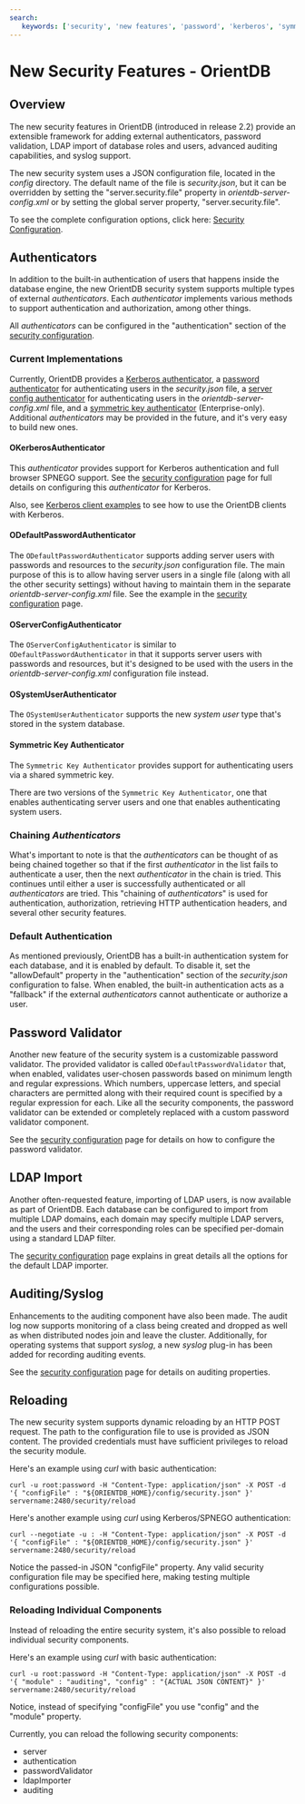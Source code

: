 ```yaml
---
search:
   keywords: ['security', 'new features', 'password', 'kerberos', 'symmetric', 'authentication']
---
```


# New Security Features - OrientDB

## Overview
The new security features in OrientDB (introduced in release 2.2) provide an extensible framework for adding external authenticators, password validation, LDAP import of database roles and users, advanced auditing capabilities, and syslog support.

The new security system uses a JSON configuration file, located in the *config* directory.  The default name of the file is *security.json*, but it can be overridden by setting the "server.security.file" property in *orientdb-server-config.xml* or by setting the global server property, "server.security.file".

To see the complete configuration options, click here: [Security Configuration](Security-Config.md).


## Authenticators
In addition to the built-in authentication of users that happens inside the database engine, the new OrientDB security system supports multiple types of external *authenticators*.  Each *authenticator* implements various methods to support authentication and authorization, among other things.  

All *authenticators* can be configured in the "authentication" section of the [security configuration](Security-Config.md).


### Current Implementations
Currently, OrientDB provides a [Kerberos authenticator](#okerberosauthenticator), a [password authenticator](#odefaultpasswordauthenticator) for authenticating users in the *security.json* file, a [server config authenticator](#oserverconfigauthenticator) for authenticating users in the *orientdb-server-config.xml* file, and a [symmetric key authenticator](#symmetric-key-authenticator) (Enterprise-only).  Additional *authenticators* may be provided in the future, and it's very easy to build new ones.

#### OKerberosAuthenticator
This *authenticator* provides support for Kerberos authentication and full browser SPNEGO support.  See the [security configuration](Security-Config.md) page for full details on configuring this *authenticator* for Kerberos.

Also, see [Kerberos client examples](Security-Kerberos-Client-Examples.md) to see how to use the OrientDB clients with Kerberos.

#### ODefaultPasswordAuthenticator
The `ODefaultPasswordAuthenticator` supports adding server users with passwords and resources to the *security.json* configuration file.  The main purpose of this is to allow having server users in a single file (along with all the other security settings) without having to maintain them in the separate *orientdb-server-config.xml* file.  See the example in the [security configuration](Security-Config.md) page.

#### OServerConfigAuthenticator
The `OServerConfigAuthenticator` is similar to `ODefaultPasswordAuthenticator` in that it supports server users with passwords and resources, but it's designed to be used with the users in the *orientdb-server-config.xml* configuration file instead.

#### OSystemUserAuthenticator
The `OSystemUserAuthenticator` supports the new *system user* type that's stored in the system database.

#### Symmetric Key Authenticator
The `Symmetric Key Authenticator` provides support for authenticating users via a shared symmetric key.

There are two versions of the `Symmetric Key Authenticator`, one that enables authenticating server users and one that enables authenticating system users.

### Chaining *Authenticators*
What's important to note is that the *authenticators* can be thought of as being chained together so that if the first *authenticator* in the list fails to authenticate a user, then the next *authenticator* in the chain is tried.  This continues until either a user is successfully authenticated or all *authenticators* are tried.  This "chaining of *authenticators*" is used for authentication, authorization, retrieving HTTP authentication headers, and several other security features.

### Default Authentication
As mentioned previously, OrientDB has a built-in authentication system for each database, and it is enabled by default.  To disable it, set the "allowDefault" property in the "authentication" section of the *security.json* configuration to false.  When enabled, the built-in authentication acts as a "fallback" if the external *authenticators* cannot authenticate or authorize a user.   


## Password Validator ##
Another new feature of the security system is a customizable password validator.  The provided validator is called `ODefaultPasswordValidator` that, when enabled, validates user-chosen passwords based on minimum length and regular expressions.  Which numbers, uppercase letters, and special characters are permitted along with their required count is specified by a regular expression for each.  Like all the security components, the password validator can be extended or completely replaced with a custom password validator component.

See the [security configuration](Security-Config.md) page for details on how to configure the password validator.


## LDAP Import ##
Another often-requested feature, importing of LDAP users, is now available as part of OrientDB.  Each database can be configured to import from multiple LDAP domains, each domain may specify multiple LDAP servers, and the users and their corresponding roles can be specified per-domain using a standard LDAP filter.

The [security configuration](Security-Config.md) page explains in great details all the options for the default LDAP importer.


## Auditing/Syslog ##
Enhancements to the auditing component have also been made.  The audit log now supports monitoring of a class being created and dropped as well as when distributed nodes join and leave the cluster.  Additionally, for operating systems that support *syslog*, a new *syslog* plug-in has been added for recording auditing events.  

See the [security configuration](Security-Config.md) page for details on auditing properties.

## Reloading ##
The new security system supports dynamic reloading by an HTTP POST request.  The path to the configuration file to use is provided as JSON content.  The provided credentials must have sufficient privileges to reload the security module.

Here's an example using *curl* with basic authentication:
```
curl -u root:password -H "Content-Type: application/json" -X POST -d '{ "configFile" : "${ORIENTDB_HOME}/config/security.json" }'  servername:2480/security/reload 
```

Here's another example using *curl* using Kerberos/SPNEGO authentication:
```
curl --negotiate -u : -H "Content-Type: application/json" -X POST -d '{ "configFile" : "${ORIENTDB_HOME}/config/security.json" }'  servername:2480/security/reload 
```
	
Notice the passed-in JSON "configFile" property.  Any valid security configuration file may be specified here, making testing multiple configurations possible.

### Reloading Individual Components ###
Instead of reloading the entire security system, it's also possible to reload individual security components.

Here's an example using *curl* with basic authentication:
```
curl -u root:password -H "Content-Type: application/json" -X POST -d '{ "module" : "auditing", "config" : "{ACTUAL JSON CONTENT}" }'  servername:2480/security/reload 
```

Notice, instead of specifying "configFile" you use "config" and the "module" property.

Currently, you can reload the following security components:
- server
- authentication
- passwordValidator
- ldapImporter
- auditing
